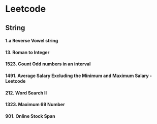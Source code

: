 # Leetcode
## String 
#### 1.a Reverse Vowel string
#### 13. Roman to Integer
#### 1523. Count Odd numbers in an interval
#### 1491. Average Salary Excluding the Minimum and Maximum Salary - Leetcode
#### 212. Word Search II
#### 1323. Maximum 69 Number
#### 901. Online Stock Span
